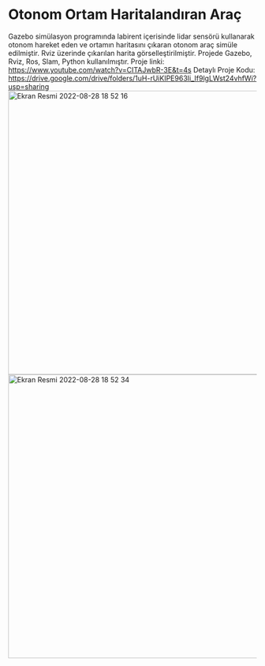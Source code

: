 # Otonom Ortam Haritalandıran Araç
 Gazebo simülasyon programında labirent içerisinde lidar sensörü kullanarak otonom hareket eden ve ortamın haritasını çıkaran otonom araç simüle edilmiştir. Rviz üzerinde çıkarılan harita görselleştirilmiştir. Projede Gazebo, Rviz, Ros, Slam, Python kullanılmıştır. Proje linki: https://www.youtube.com/watch?v=CITAJwbR-3E&t=4s
 Detaylı Proje Kodu: https://drive.google.com/drive/folders/1uH-rUiKIPE963Ii_If9lgLWst24vhfWi?usp=sharing
<img width="576" alt="Ekran Resmi 2022-08-28 18 52 16" src="https://user-images.githubusercontent.com/94199721/187082994-425c0b18-5f8b-49f6-afbb-eaf2584856f3.png">
<img width="576" alt="Ekran Resmi 2022-08-28 18 52 34" src="https://user-images.githubusercontent.com/94199721/187082995-f8976687-00c1-4ade-88dc-f4dbd8fe0615.png">
